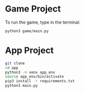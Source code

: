 # Game Project

To run the game, type in the terminal:

```sh
python3 game/main.py
```

# App Project

```sh
git clone
cd app
python3 -m venv app_env
source app_env/bin/activate
pip3 install -r requirements.txt
python3 main.py
```